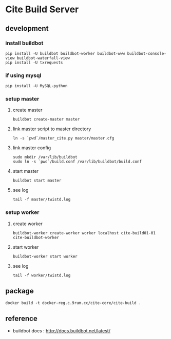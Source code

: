 # Cite Build Server

## development

### install buildbot
```
pip install -U buildbot buildbot-worker buildbot-www buildbot-console-view buildbot-waterfall-view 
pip install -U txrequests
```

### if using mysql

```
pip install -U MySQL-python
```

### setup master
1. create master

    ```buildbot create-master master```

2. link master script to master directory

    ```ln -s `pwd`/master_cite.py master/master.cfg```

3. link master config

    ```
    sudo mkdir /var/lib/buildbot
    sudo ln -s `pwd`/build.conf /var/lib/buildbot/build.conf
    ```

4. start master

    ```buildbot start master```

5. see log
    
    ```tail -f master/twistd.log```

### setup worker
1. create worker

    ```buildbot-worker create-worker worker localhost cite-build01-01 cite-buildbot-worker```

2. start worker

    ```buildbot-worker start worker```

3. see log

    ```tail -f worker/twistd.log```

## package
```
docker build -t docker-reg.c.9rum.cc/cite-core/cite-build .
```

## reference
* buildbot docs : http://docs.buildbot.net/latest/

